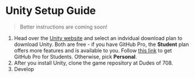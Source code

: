 # Unity Setup Guide

> Better instructions are coming soon!

1. Head over the [Unity website](https://store.unity.com/#plans-individual) and select an indvidual download plan to download Unity. Both are free - if you have GitHub Pro, the **Student** plan offers more features and is available to you. Follow [this link](https://education.github.com/pack) to get GitHub Pro for Students. Otherwise, pick **Personal**.
2. After you install Unity, clone the game repository at Dudes of 708.
3. Develop
